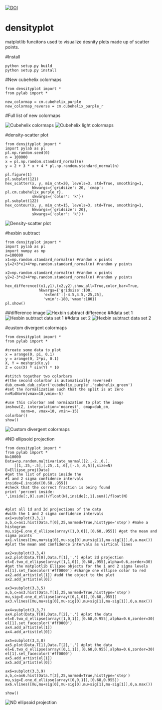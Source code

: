 [![DOI](https://zenodo.org/badge/8261/CKrawczyk/densityplot.svg)](http://dx.doi.org/10.5281/zenodo.13361)


densityplot
===========

matplotlib funcitons used to visualize desnity plots made up of
scatter points.

#Install
```
python setup.py build
python setup.py install
```

#New cubehelix colormaps
```
from densityplot import *
from pylab import *

new_colormap = cm.cubehelix_purple
new_colormap_reverse = cm.cubehelix_purple_r
```

#Full list of new colormaps

![Cubehelix colormaps](./densityplot/examples/cubehelix_colormaps.png)
![Cubehelix light colormaps](./densityplot/examples/cubehelix_light_colormaps.png)

#density-scatter plot
```
from densityplot import *
import pylab as pl
pl.np.random.seed(0)
n = 100000
x = pl.np.random.standard_normal(n)
y = 2 + 3 * x + 4 * pl.np.random.standard_normal(n)

pl.figure(1)
pl.subplot(121)
hex_scatter(x, y, min_cnt=20, levels=3, std=True, smoothing=1,
            hkwargs={'gridsize': 20, 'cmap': pl.cm.cubehelix_purple_r}, 
            skwargs={'color': 'k'})
pl.subplot(122)
hex_contour(x, y, min_cnt=15, levels=3, std=True, smoothing=1,
            hkwargs={'gridsize': 20}, 
            skwargs={'color': 'k'})
```

![Density-scatter plot](./densityplot/examples/density_scatter.png)

#hexbin subtract
```
from densityplot import *
import pylab as pl
import numpy as np
n=100000
x1=np.random.standard_normal(n) #random x points
y1=2+3*x1+4*np.random.standard_normal(n) #random y points
    
x2=np.random.standard_normal(n) #random x points
y2=2-3*x2+4*np.random.standard_normal(n) #random y points
    
hex_difference((x1,y1),(x2,y2),show_all=True,color_bar=True,
               hkwargs={'gridsize':100,
                 'extent':[-4.5,4.5,-25,25],
                 'vmin':-180,'vmax':180})
pl.show()
```
##difference image
![Hexbin subtract difference](./densityplot/examples/hex_bin_subtract_1.png)
##data set 1
![Hexbin subtract data set 1](./densityplot/examples/hex_bin_subtract_2.png)
##data set 2
![Hexbin subtract data set 2](./densityplot/examples/hex_bin_subtract_3.png)

#custom divergent colormaps
```
from densityplot import *
from pylab import *
 
#create some data to plot
x = arange(0, pi, 0.1)
y = arange(0, 2*pi, 0.1)
X, Y = meshgrid(x,y)
Z = cos(X) * sin(Y) * 10
    
#stitch together two colorbars
#(the second colorbar is automatically reversed)
dub_cm=mk_dub_color('cubehelix_purple','cubehelix_green')
#set the normalization such that the split is at zero
n=MidNorm(vmax=10,vmin=-5)

#use this colorbar and normiazation to plot the image
imshow(Z, interpolation='nearest', cmap=dub_cm, 
       norm=n, vmax=10, vmin=-15)
colorbar()
show()
```

![Custom divergent colormaps](./densityplot/examples/divergent_colormap.png)

#ND ellipsoid projection
```
from densityplot import *
from pylab import * 
N=10000 
Data=np.random.multivariate_normal([2.,-2.,0.],
    [[1,.25,-.5],[.25,.1,.6],[-.5,.6,5]],size=N)
E=Ellipse_proj(Data)
#get the list of points inside the 
#1 and 2 sigma confidence intervals
inside=E.inside([0.68,.955]) 
#check that the correct fraction is being found
print 'percent inside: ',inside[:,0].sum()/float(N),inside[:,1].sum()/float(N) 


#plot all 1d and 2d projections of the data
#with the 1 and 2 sigma confidence intervals
ax1=subplot(3,3,1)
a,b,c=ax1.hist(Data.T[0],25,normed=True,histtype='step') #make a histogram
mu,sig=E.one_d_ellipse(array([1,0,0]),[0.68,.955]) #get the mean and sigma points
ax1.vlines([mu,mu+sig[0],mu-sig[0],mu+sig[1],mu-sig[1]],0,a.max()) #plot the mean and confidence intervals as virtical lines

ax2=subplot(3,3,4)
ax2.plot(Data.T[0],Data.T[1],',') #plot 2d projection
el=E.two_d_ellipse(array([1,1,0]),[0.68,.955],alpha=0.6,zorder=30) #get the matplotlib Ellipse objects for the 1 and 2 sigma levels
el[1].set_facecolor('#ff0000') #change one ellipse color to red
ax2.add_artist(el[1]) #add the object to the plot
ax2.add_artist(el[0])

ax3=subplot(3,3,5)
a,b,c=ax3.hist(Data.T[1],25,normed=True,histtype='step')
mu,sig=E.one_d_ellipse(array([0,1,0]),[0.68,.955])
ax3.vlines([mu,mu+sig[0],mu-sig[0],mu+sig[1],mu-sig[1]],0,a.max())

ax4=subplot(3,3,7)
ax4.plot(Data.T[0],Data.T[2],',') #plot the data
el=E.two_d_ellipse(array([1,0,1]),[0.68,0.955],alpha=0.6,zorder=30)
el[1].set_facecolor('#ff0000')
ax4.add_artist(el[1])
ax4.add_artist(el[0])

ax5=subplot(3,3,8)
ax5.plot(Data.T[1],Data.T[2],',') #plot the data
el=E.two_d_ellipse(array([0,1,1]),[0.68,0.955],alpha=0.6,zorder=30)
el[1].set_facecolor('#ff0000')
ax5.add_artist(el[1])
ax5.add_artist(el[0])

ax6=subplot(3,3,9)
a,b,c=ax6.hist(Data.T[2],25,normed=True,histtype='step')
mu,sig=E.one_d_ellipse(array([0,0,1]),[0.68,0.955])
ax6.vlines([mu,mu+sig[0],mu-sig[0],mu+sig[1],mu-sig[1]],0,a.max())

show()
```

![ND ellipsoid projection](./densityplot/examples/ND_ellipsoid_projection.png)
